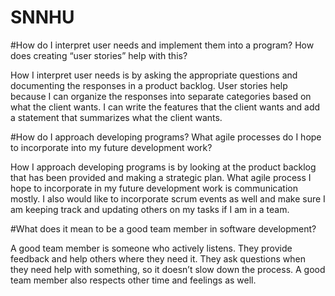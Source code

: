 # SNNHU

#How do I interpret user needs and implement them into a program? How does creating “user stories” help with this?

How I interpret user needs is by asking the appropriate questions and documenting the responses in a product backlog. User stories help because I can organize the responses into separate categories based on what the client wants. I can write the features that the client wants and add a statement that summarizes what the client wants.

#How do I approach developing programs? What agile processes do I hope to incorporate into my future development work?

How I approach developing programs is by looking at the product backlog that has been provided and making a strategic plan. What agile process I hope to incorporate in my future development work is communication mostly. I also would like to incorporate scrum events as well and make sure I am keeping track and updating others on my tasks if I am in a team.

#What does it mean to be a good team member in software development?

A good team member is someone who actively listens. They provide feedback and help others where they need it. They ask questions when they need help with something, so it doesn’t slow down the process. A good team member also respects other time and feelings as well.

